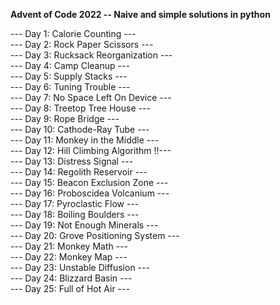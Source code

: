 **Advent of Code 2022 -- Naive and simple solutions in python**

--- Day 1: Calorie Counting --- <br />
--- Day 2: Rock Paper Scissors --- <br />
--- Day 3: Rucksack Reorganization --- <br />
--- Day 4: Camp Cleanup --- <br />
--- Day 5: Supply Stacks --- <br />
--- Day 6: Tuning Trouble --- <br />
--- Day 7: No Space Left On Device --- <br />
--- Day 8: Treetop Tree House --- <br />
--- Day 9: Rope Bridge --- <br />
--- Day 10: Cathode-Ray Tube --- <br />
--- Day 11: Monkey in the Middle --- <br />
--- Day 12: Hill Climbing Algorithm !!--- <br />
--- Day 13: Distress Signal --- <br />
--- Day 14: Regolith Reservoir --- <br />
--- Day 15: Beacon Exclusion Zone --- <br />
--- Day 16: Proboscidea Volcanium --- <br />
--- Day 17: Pyroclastic Flow --- <br />
--- Day 18: Boiling Boulders --- <br />
--- Day 19: Not Enough Minerals --- <br />
--- Day 20: Grove Positioning System --- <br />
--- Day 21: Monkey Math --- <br />
--- Day 22: Monkey Map --- <br />
--- Day 23: Unstable Diffusion --- <br />
--- Day 24: Blizzard Basin --- <br />
--- Day 25: Full of Hot Air ---
